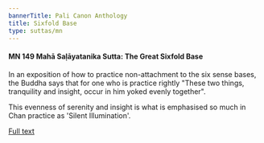```yaml
---
bannerTitle: Pali Canon Anthology
title: Sixfold Base
type: suttas/mn
---
```


#### MN 149 Mahā Saḷāyatanika Sutta: The Great Sixfold Base

In an exposition of how to practice non-attachment to the six sense bases, the
Buddha says that for one who is practice rightly "These two things, tranquility
and insight, occur in him yoked evenly together".  

This evenness of serenity and insight is what is emphasised so much in Chan
practice as 'Silent Illumination'.

[Full text](https://www.dhammatalks.org/suttas/MN/MN149.html)
